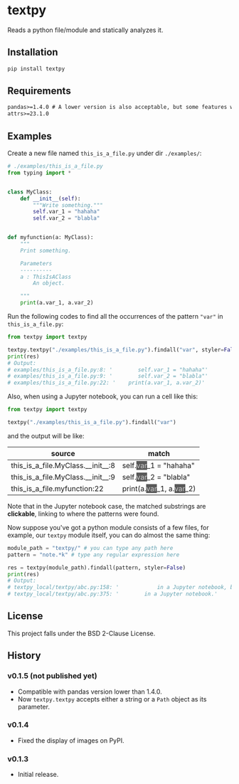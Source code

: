 # textpy
Reads a python file/module and statically analyzes it.

## Installation

```sh
pip install textpy
```

## Requirements
```txt
pandas>=1.4.0 # A lower version is also acceptable, but some features will be invalid
attrs>=23.1.0
```

## Examples
Create a new file named `this_is_a_file.py` under dir `./examples/`:

```py
# ./examples/this_is_a_file.py
from typing import *


class MyClass:
    def __init__(self):
        """Write something."""
        self.var_1 = "hahaha"
        self.var_2 = "blabla"


def myfunction(a: MyClass):
    """
    Print something.

    Parameters
    ----------
    a : ThisIsAClass
        An object.

    """
    print(a.var_1, a.var_2)
```

Run the following codes to find all the occurrences of the pattern `"var"` in `this_is_a_file.py`:

```py
from textpy import textpy

textpy.textpy("./examples/this_is_a_file.py").findall("var", styler=False)
print(res)
# Output:
# examples/this_is_a_file.py:8: '        self.var_1 = "hahaha"'
# examples/this_is_a_file.py:9: '        self.var_2 = "blabla"'
# examples/this_is_a_file.py:22: '    print(a.var_1, a.var_2)'
```

Also, when using a Jupyter notebook, you can run a cell like this:

```py
from textpy import textpy

textpy("./examples/this_is_a_file.py").findall("var")
```

and the output will be like:

<style type="text/css">
#T_ea36f th {
  text-align: center;
}
#T_ea36f_row0_col0, #T_ea36f_row0_col1, #T_ea36f_row1_col0, #T_ea36f_row1_col1, #T_ea36f_row2_col0, #T_ea36f_row2_col1 {
  text-align: left;
}
</style>
<table id="T_ea36f">
  <thead>
    <tr>
      <th id="T_ea36f_level0_col0" class="col_heading level0 col0" >source</th>
      <th id="T_ea36f_level0_col1" class="col_heading level0 col1" >match</th>
    </tr>
  </thead>
  <tbody>
    <tr>
      <td id="T_ea36f_row0_col0" class="data row0 col0" ><a href='examples/this_is_a_file.py:1:1' style='text-decoration:none;color:inherit'>this_is_a_file</a>.<a href='examples/this_is_a_file.py:5:1' style='text-decoration:none;color:inherit'>MyClass</a>.<a href='examples/this_is_a_file.py:6:5' style='text-decoration:none;color:inherit'>__init__</a>:<a href='examples/this_is_a_file.py:8' style='text-decoration:none;color:inherit'>8</a></td>
      <td id="T_ea36f_row0_col1" class="data row0 col1" >    self.<a href='examples/this_is_a_file.py:8:14' style='text-decoration:none;color:#cccccc;background-color:#595959'>var</a>_1 = "hahaha"</td>
    </tr>
    <tr>
      <td id="T_ea36f_row1_col0" class="data row1 col0" ><a href='examples/this_is_a_file.py:1:1' style='text-decoration:none;color:inherit'>this_is_a_file</a>.<a href='examples/this_is_a_file.py:5:1' style='text-decoration:none;color:inherit'>MyClass</a>.<a href='examples/this_is_a_file.py:6:5' style='text-decoration:none;color:inherit'>__init__</a>:<a href='examples/this_is_a_file.py:9' style='text-decoration:none;color:inherit'>9</a></td>
      <td id="T_ea36f_row1_col1" class="data row1 col1" >    self.<a href='examples/this_is_a_file.py:9:14' style='text-decoration:none;color:#cccccc;background-color:#595959'>var</a>_2 = "blabla"</td>
    </tr>
    <tr>
      <td id="T_ea36f_row2_col0" class="data row2 col0" ><a href='examples/this_is_a_file.py:1:1' style='text-decoration:none;color:inherit'>this_is_a_file</a>.<a href='examples/this_is_a_file.py:12:1' style='text-decoration:none;color:inherit'>myfunction</a>:<a href='examples/this_is_a_file.py:22' style='text-decoration:none;color:inherit'>22</a></td>
      <td id="T_ea36f_row2_col1" class="data row2 col1" >    print(a.<a href='examples/this_is_a_file.py:22:13' style='text-decoration:none;color:#cccccc;background-color:#595959'>var</a>_1, a.<a href='examples/this_is_a_file.py:22:22' style='text-decoration:none;color:#cccccc;background-color:#595959'>var</a>_2)</td>
    </tr>
  </tbody>
</table>

Note that in the Jupyter notebook case, the matched substrings are **clickable**, linking to where the patterns were found.

Now suppose you've got a python module consists of a few files, for example, our `textpy` module itself, you can do almost the same thing:

```py
module_path = "textpy/" # you can type any path here
pattern = "note.*k" # type any regular expression here

res = textpy(module_path).findall(pattern, styler=False)
print(res)
# Output:
# textpy_local/textpy/abc.py:158: '            in a Jupyter notebook, by default True.'
# textpy_local/textpy/abc.py:375: '        in a Jupyter notebook.'
```
## License
This project falls under the BSD 2-Clause License.

## History

### v0.1.5 (not published yet)
* Compatible with pandas version lower than 1.4.0.
* Now `textpy.textpy` accepts either a string or a `Path` object as its parameter.

### v0.1.4
* Fixed the display of images on PyPI.

### v0.1.3
* Initial release.
